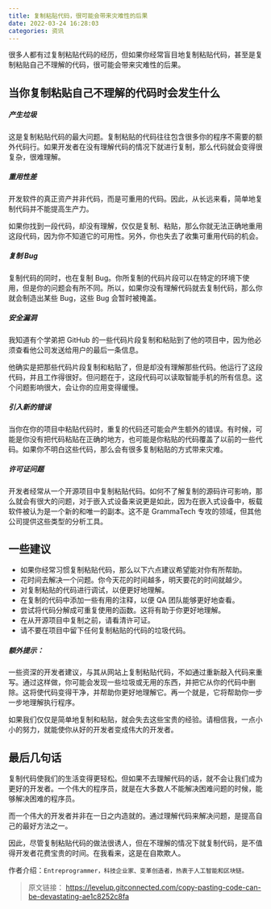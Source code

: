 ```yaml
---
title: 复制粘贴代码，很可能会带来灾难性的后果
date: 2022-03-24 16:28:03
categories: 资讯
---
```

很多人都有过复制粘贴代码的经历，但如果你经常盲目地复制粘贴代码，甚至是复制粘贴自己不理解的代码，很可能会带来灾难性的后果。  

## 当你复制粘贴自己不理解的代码时会发生什么
#####  产生垃圾
这是复制粘贴代码的最大问题。复制粘贴的代码往往包含很多你的程序不需要的额外代码行。如果开发者在没有理解代码的情况下就进行复制，那么代码就会变得很复杂，很难理解。

##### 重用性差
开发软件的真正资产并非代码，而是可重用的代码。因此，从长远来看，简单地复制代码并不能提高生产力。

如果你找到一段代码，却没有理解，仅仅是复制、粘贴，那么你就无法正确地重用这段代码，因为你不知道它的可用性。另外，你也失去了收集可重用代码的机会。

##### 复制 Bug
复制代码的同时，也在复制 Bug。你所复制的代码片段可以在特定的环境下使用，但是你的问题会有所不同。所以，如果你没有理解代码就去复制代码，那么你就会制造出某些 Bug，这些 Bug 会暂时被掩盖。

##### 安全漏洞
我知道有个学弟把 GitHub 的一些代码片段复制和粘贴到了他的项目中，因为他必须查看他公司发送给用户的最后一条信息。

他确实是把那些代码片段复制和粘贴了，但是却没有理解那些代码。他运行了这段代码，并且工作得很好。但问题在于，这段代码可以读取智能手机的所有信息。这个问题影响很大，会让你的应用变得缓慢。

##### 引入新的错误
当你在你的项目中粘贴代码时，重复的代码还可能会产生额外的错误。有时候，可能是你没有把代码粘贴在正确的地方，也可能是你粘贴的代码覆盖了以前的一些代码。如果你不明白这些代码，那么会有很多复制粘贴的方式带来灾难。

##### 许可证问题
开发者经常从一个开源项目中复制粘贴代码。如何不了解复制的源码许可影响，那么就会有很大的问题，对于嵌入式设备来说更是如此，因为在嵌入式设备中，板载软件被认为是一个新的和唯一的副本。这不是 GrammaTech 专攻的领域，但其他公司提供这些类型的分析工具。

## 一些建议
- 如果你经常习惯复制粘贴代码，那么以下六点建议希望能对你有所帮助。
- 花时间去解决一个问题。你今天花的时间越多，明天要花的时间就越少。
- 对复制粘贴的代码进行调试，以便更好地理解。
- 在复制的代码中添加一些有用的注释，以便 QA 团队能够更好地查看。
- 尝试将代码分解成可重复使用的函数。这将有助于你更好地理解。
- 在从开源项目中复制之前，请看清许可证。
- 请不要在项目中留下任何复制粘贴的代码的垃圾代码。

##### 额外提示：

一些资深的开发者建议，与其从网站上复制粘贴代码，不如通过重新敲入代码来重写。通过这样做，你可能会发现一些垃圾或无用的东西，并把它从你的代码中删除。这将使代码变得干净，并帮助你更好地理解它。再一个就是，它将帮助你一步一步地理解执行程序。

如果我们仅仅是简单地复制和粘贴，就会失去这些宝贵的经验。请相信我，一点小小的努力，就能使你从好的开发者变成伟大的开发者。

## 最后几句话
复制代码使我们的生活变得更轻松。但如果不去理解代码的话，就不会让我们成为更好的开发者。一个伟大的程序员，就是在大多数人不能解决困难问题的时候，能够解决困难的程序员。

而一个伟大的开发者并非在一日之内造就的。通过理解代码来解决问题，是提高自己的最好方法之一。

因此，尽管复制粘贴代码的做法很诱人，但在不理解的情况下就复制代码，是不值得开发者花费宝贵的时间。在我看来，这是在自欺欺人。

作者介绍：`Entreprogrammer，科技企业家、变革创造者，热衷于人工智能和区块链。`

>原文链接：
https://levelup.gitconnected.com/copy-pasting-code-can-be-devastating-ae1c8252c8fa